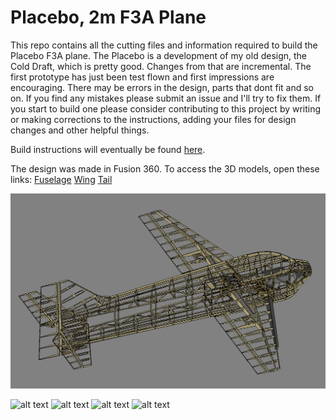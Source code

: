 # Placebo, 2m F3A Plane

This repo contains all the cutting files and information required to build the Placebo F3A plane. The Placebo is a development of my old design, 
the Cold Draft, which is pretty good. Changes from that are incremental. The first prototype has just been test flown and first impressions
are encouraging. There may be errors in the design, parts that dont fit and so on. If you find any mistakes please submit an issue and
I'll try to fix them. If you start to build one please consider contributing to this project by writing or making corrections to the instructions, 
adding your files for design changes and other helpful things. 

Build instructions will eventually be found [here](https://thomasdavid0.github.io/Placebo_F3A/).

The design was made in Fusion 360. To access the 3D models, open these links:
[Fuselage](https://a360.co/3CvvDKZ)
[Wing](https://a360.co/3GmNVix)
[Tail](https://a360.co/3Gsp252)


![alt text](https://github.com/thomasdavid0/Placebo_F3A/blob/main/CAD_preview.PNG?raw=true)

![alt text](https://github.com/thomasdavid0/Placebo_F3A/blob/main/build_photos/finished_6.jpg?raw=true)
![alt text](https://github.com/thomasdavid0/Placebo_F3A/blob/main/build_photos/finished_7.jpg?raw=true)
![alt text](https://github.com/thomasdavid0/Placebo_F3A/blob/main/build_photos/finished_8.jpg?raw=true)
![alt text](https://github.com/thomasdavid0/Placebo_F3A/blob/main/build_photos/finished_9.jpg?raw=true)




